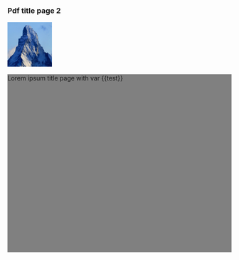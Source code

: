### Pdf title page 2

<style>
    .pdf-title-page-wrapper {
        height: 400px;
        background-color: grey
    }

    img {
        width: 100px;
        height: 100px;
    }
</style>

![](../__images/mountain.jpg)
<div class="pdf-title-page-wrapper">
    <p>Lorem ipsum title page with var {{test}}</p>
</div>